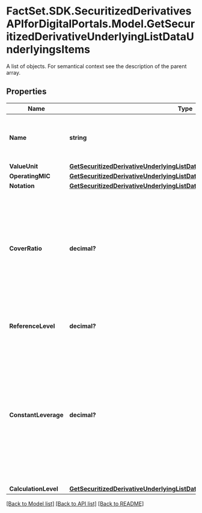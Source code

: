 # FactSet.SDK.SecuritizedDerivativesAPIforDigitalPortals.Model.GetSecuritizedDerivativeUnderlyingListDataUnderlyingsItems
A list of objects. For semantical context see the description of the parent array.

## Properties

Name | Type | Description | Notes
------------ | ------------- | ------------- | -------------
**Name** | **string** | Name of the underlying, provided also if there is no notation for the underlying. | [optional] 
**ValueUnit** | [**GetSecuritizedDerivativeUnderlyingListDataUnderlyingsItemsValueUnit**](GetSecuritizedDerivativeUnderlyingListDataUnderlyingsItemsValueUnit.md) |  | [optional] 
**OperatingMIC** | [**GetSecuritizedDerivativeUnderlyingListDataUnderlyingsItemsOperatingMIC**](GetSecuritizedDerivativeUnderlyingListDataUnderlyingsItemsOperatingMIC.md) |  | [optional] 
**Notation** | [**GetSecuritizedDerivativeUnderlyingListDataUnderlyingsItemsNotation**](GetSecuritizedDerivativeUnderlyingListDataUnderlyingsItemsNotation.md) |  | [optional] 
**CoverRatio** | **decimal?** | Cover ratio. It indicates the number of units of the underlying to which the securitized derivative refers. If the underlying is a bond the cover ratio represents the value of one percentage point.  | [optional] 
**ReferenceLevel** | **decimal?** | Level of the underlying on the issue date of the securitized derivative. | [optional] 
**ConstantLeverage** | **decimal?** | Constant leverage of the underlying for securitized derivatives with constant leverage that do not have a factor index as underlying (i.e. the attribute &#x60;typeComposite&#x60; of the underlying instrument is not set or is different from factorIndex). | [optional] 
**CalculationLevel** | [**GetSecuritizedDerivativeUnderlyingListDataUnderlyingsItemsCalculationLevel**](GetSecuritizedDerivativeUnderlyingListDataUnderlyingsItemsCalculationLevel.md) |  | [optional] 

[[Back to Model list]](../README.md#documentation-for-models) [[Back to API list]](../README.md#documentation-for-api-endpoints) [[Back to README]](../README.md)

